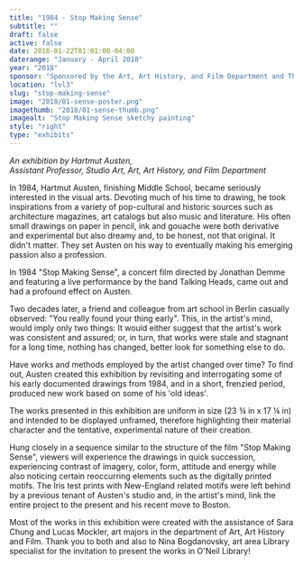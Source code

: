 ```yaml
---
title: "1984 - Stop Making Sense"
subtitle: ""
draft: false
active: false
date: 2018-01-22T01:01:00-04:00
daterange: "January - April 2018"
year: "2018"
sponsor: "Sponsored by the Art, Art History, and Film Department and The Boston College Libraries"
location: "lvl3"
slug: "stop-making-sense"
image: "2018/01-sense-poster.png"
imagethumb: "2018/01-sense-thumb.png"
imagealt: "Stop Making Sense sketchy painting"
style: "right"
type: "exhibits"
---
```



<em>An exhibition by Hartmut Austen, <br />
Assistant Professor, Studio Art, Art, Art History, and Film Department</em>

In 1984, Hartmut Austen, finishing Middle School, became seriously interested in the visual arts.  Devoting much of his time to drawing, he took inspirations from a variety of pop-cultural and historic sources such as architecture magazines, art catalogs but also music and literature. His often small drawings on paper in pencil, ink and gouache were both derivative and experimental but also dreamy and, to be honest, not that original. It didn't matter. They set Austen on his way to eventually making his emerging passion also a profession. 

In 1984 "Stop Making Sense", a concert film directed by Jonathan Demme and featuring a live performance by the band Talking Heads, came out and had a profound effect on Austen.

Two decades later, a friend and colleague from art school in Berlin casually observed: "You really found your thing early". This, in the artist's mind, would imply only two things: It would either suggest that the artist's work was consistent and assured; or, in turn, that works were stale and stagnant for a long time, nothing has changed, better look for something else to do.
 
Have works and methods employed by the artist changed over time? To find out, Austen created this exhibition by revisiting and interrogating some of his early documented drawings from 1984, and in a short, frenzied period, produced new work based on some of his 'old ideas'. 

The works presented in this exhibition are uniform in size 
(23 ¾ in x 17 ¼ in) and intended to be displayed unframed, therefore highlighting their material character and the tentative, experimental nature of their creation. 

Hung closely in a sequence similar to the structure of the film "Stop Making Sense", viewers will experience the drawings in quick succession, experiencing contrast of imagery, color, form, attitude and energy while also noticing certain reoccurring elements such as the digitally printed motifs. The Iris test prints with New-England related motifs were left behind by a previous tenant of Austen's studio and, in the artist's mind, link the entire project to the present and his recent move to Boston.

Most of the works in this exhibition were created with the assistance of Sara Chung and Lucas Mockler, art majors in the department of Art, Art History and Film. Thank you to both and also to Nina Bogdanovsky, art area Library specialist for the invitation to present the works in O'Neil Library! 


<!--

Active:
    Yes (will appear on Exhibit's homepage)
    No (will not appear on Exhibit's homepage, but will appear in archives)

Gallery locations: 
    Burns Library (burns)
    Theology and Ministry Library (tml)
    O'Neill Level One (lvl1)
    O'Neill Level Three (lvl3)
    O'Neill Reading Room (reading)
    O'Neill Reading Room Back Wall (backwall)
    O'Neill Lobby (lobby)
    History Dept, Stokes Hall (stokes)
    Bapst Exhibits (bapst)
    Archived Bapst Exhibits (bapstarchive)
  
Need spaces for:

  Virtual Exhibits (virtual)
  Tip O'Neill (tiponeill)

Style:
    Poster on left, text on right (default)
    Poster on right, text on left (right)
    Poster large, centered above text (middle_top)
    Poster large, centered below text (middle_down)

Add'l images
    <img src="https://library.bc.edu/images/exhibits/XXXX/201X/00-XXXX.png" alt="words" class="float_left">
    <img src="https://library.bc.edu/images/exhibits/XXXX/201X/00-XXXX.png" alt="words" class="float_right">
    <img src="https://library.bc.edu/images/exhibits/XXXX/201X/00-XXXX.png" alt="words" class="center">

-->

